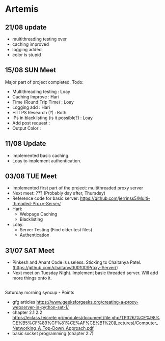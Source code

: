 # Artemis
## 21/08 update
- multithreading testing over
- caching improved
- logging added
- color is stupid

## 15/08 SUN Meet
Major part of project completed. 
Todo:
- Multithreading testing : Loay
- Caching Improve : Hari
- Time (Round Trip Time) : Loay
- Logging add : Hari
- HTTPS Research (?) : Both
- IPs in blacklisting (is it possible?) : Loay
- Add post request : 
- Output Color : 

## 11/08 Update
- Implemented basic caching.
-  Loay to implement authentication.

## 03/08 TUE Meet
- Implemented first part of the project: multithreaded proxy server
- Next meet: ??? (Probably day after, Thursday)
- Reference code for basic server: https://github.com/jerrinss5/Multi-threaded-Proxy-Server/
- Hari:
  - Webpage Caching
  - Blacklisting
- Loay:
  - Server Testing (Find older test files)
  - Authentication

## 31/07 SAT Meet
- Pinkesh and Anant Code is useless. Sticking to Chaitanya Patel. (https://github.com/chaitanya100100/Proxy-Server/)
- Next meet on Tuesday Night. Implement basic threaded server. Will add more things onto it.

## 
Saturday morning syncup - Points
- gfg articles https://www.geeksforgeeks.org/creating-a-proxy-webserver-in-python-set-1/
- chapter 2.1 2.2 https://eclass.teicrete.gr/modules/document/file.php/TP326/%CE%98%CE%B5%CF%89%CF%81%CE%AF%CE%B1%20(Lectures)/Computer_Networking_A_Top-Down_Approach.pdf
- basic socket programming (chapter 2.7)
